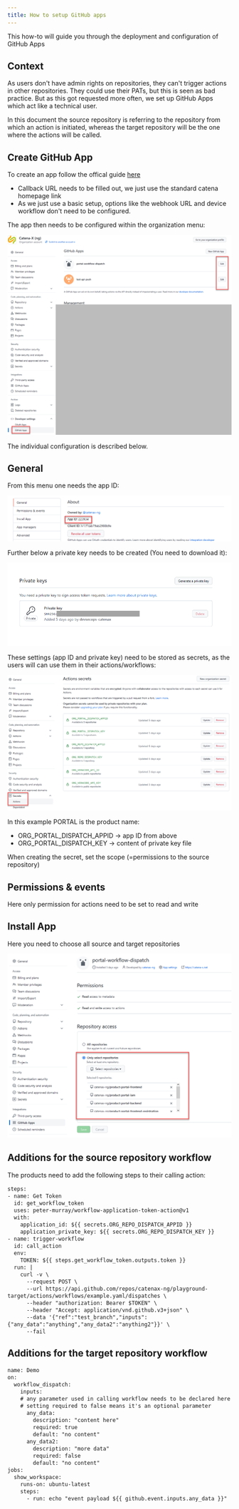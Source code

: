 ```yaml
---
title: How to setup GitHub apps
---
```


This how-to will guide you through the deployment and configuration of GitHub Apps

## Context

As users don't have admin rights on repositories, they can't trigger actions in other repositories. They could use their PATs, but this is seen as bad practice. But as this got requested more often, we set up GitHub Apps which act like a technical user.

In this document the source repository is referring to the repository from which an action is initiated, whereas the target repository will be the one where the actions will be called. 

## Create GitHub App

To create an app follow the offical guide [here](https://docs.github.com/en/developers/apps/building-github-apps/creating-a-github-app)

- Callback URL needs to be filled out, we just use the standard catena homepage link
- As we just use a basic setup, options like the webhook URL and device workflow don't need to be configured. 

The app then needs to be configured within the organization menu:

![Administration](assets/app1.png)

The individual configuration is described below.

## General

From this menu one needs the app ID:

![Administration](assets/app2.png)

Further below a private key needs to be created (You need to download it):

![Administration](assets/app3.png)

These settings (app ID and private key) need to be stored as secrets, as the users will can use them in their actions/workflows:

![Administration](assets/app4.png)

In this example PORTAL is the product name:

- ORG_PORTAL_DISPATCH_APPID -> app ID from above
- ORG_PORTAL_DISPATCH_KEY -> content of private key file

When creating the secret, set the scope (=permissions to the source repository)

## Permissions & events

Here only permission for actions need to be set to read and write

## Install App

Here you need to choose all source and target repositories

![Administration](assets/app5.png)

## Additions for the source repository workflow

The products need to add the following steps to their calling action:

```
steps:
- name: Get Token
  id: get_workflow_token
  uses: peter-murray/workflow-application-token-action@v1
  with:
    application_id: ${{ secrets.ORG_REPO_DISPATCH_APPID }}
    application_private_key: ${{ secrets.ORG_REPO_DISPATCH_KEY }}      
- name: trigger-workflow
  id: call_action
  env:
    TOKEN: ${{ steps.get_workflow_token.outputs.token }}
  run: |
    curl -v \
      --request POST \
      --url https://api.github.com/repos/catenax-ng/playground-target/actions/workflows/example.yaml/dispatches \
      --header "authorization: Bearer $TOKEN" \
      --header "Accept: application/vnd.github.v3+json" \
      --data '{"ref":"test_branch","inputs":{"any_data":"anything","any_data2":"anything2"}}' \
      --fail
```

## Additions for the target repository workflow

```
name: Demo
on: 
  workflow_dispatch:
    inputs:
    # any parameter used in calling workflow needs to be declared here
    # setting required to false means it's an optional parameter
      any_data:
        description: "content here"
        required: true
        default: "no content"
      any_data2:
        description: "more data"
        required: false
        default: "no content"
jobs:
  show_workspace:
    runs-on: ubuntu-latest
    steps:
      - run: echo "event payload ${{ github.event.inputs.any_data }}"
```
